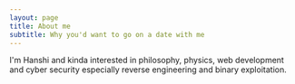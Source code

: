 ```yaml
---
layout: page
title: About me
subtitle: Why you'd want to go on a date with me
---
```


I'm Hanshi and kinda interested in philosophy, physics, web development and cyber security especially reverse engineering and binary exploitation.
